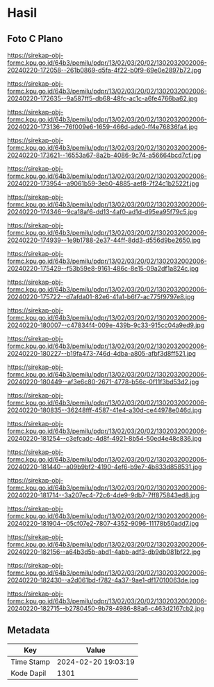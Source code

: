 # Hasil

## Foto C Plano

https://sirekap-obj-formc.kpu.go.id/64b3/pemilu/pdpr/13/02/03/20/02/1302032002006-20240220-172058--261b0869-d5fa-4f22-b0f9-69e0e2897b72.jpg

https://sirekap-obj-formc.kpu.go.id/64b3/pemilu/pdpr/13/02/03/20/02/1302032002006-20240220-172635--9a587ff5-db68-48fc-ac1c-a6fe4766ba62.jpg

https://sirekap-obj-formc.kpu.go.id/64b3/pemilu/pdpr/13/02/03/20/02/1302032002006-20240220-173136--76f009e6-1659-466d-ade0-ff4e76836fa4.jpg

https://sirekap-obj-formc.kpu.go.id/64b3/pemilu/pdpr/13/02/03/20/02/1302032002006-20240220-173621--16553a67-8a2b-4086-9c74-a56664bcd7cf.jpg

https://sirekap-obj-formc.kpu.go.id/64b3/pemilu/pdpr/13/02/03/20/02/1302032002006-20240220-173954--a9061b59-3eb0-4885-aef8-7f24c1b2522f.jpg

https://sirekap-obj-formc.kpu.go.id/64b3/pemilu/pdpr/13/02/03/20/02/1302032002006-20240220-174346--9ca18af6-dd13-4af0-ad1d-d95ea95f79c5.jpg

https://sirekap-obj-formc.kpu.go.id/64b3/pemilu/pdpr/13/02/03/20/02/1302032002006-20240220-174939--1e9b1788-2e37-44ff-8dd3-d556d9be2650.jpg

https://sirekap-obj-formc.kpu.go.id/64b3/pemilu/pdpr/13/02/03/20/02/1302032002006-20240220-175429--f53b59e8-9161-486c-8e15-09a2df1a824c.jpg

https://sirekap-obj-formc.kpu.go.id/64b3/pemilu/pdpr/13/02/03/20/02/1302032002006-20240220-175722--d7afda01-82e6-41a1-b6f7-ac775f9797e8.jpg

https://sirekap-obj-formc.kpu.go.id/64b3/pemilu/pdpr/13/02/03/20/02/1302032002006-20240220-180007--c47834f4-009e-439b-9c33-915cc04a9ed9.jpg

https://sirekap-obj-formc.kpu.go.id/64b3/pemilu/pdpr/13/02/03/20/02/1302032002006-20240220-180227--b19fa473-746d-4dba-a805-afbf3d8ff521.jpg

https://sirekap-obj-formc.kpu.go.id/64b3/pemilu/pdpr/13/02/03/20/02/1302032002006-20240220-180449--af3e6c80-2671-4778-b56c-0f11f3bd53d2.jpg

https://sirekap-obj-formc.kpu.go.id/64b3/pemilu/pdpr/13/02/03/20/02/1302032002006-20240220-180835--36248fff-4587-41e4-a30d-ce44978e046d.jpg

https://sirekap-obj-formc.kpu.go.id/64b3/pemilu/pdpr/13/02/03/20/02/1302032002006-20240220-181254--c3efcadc-4d8f-4921-8b54-50ed4e48c836.jpg

https://sirekap-obj-formc.kpu.go.id/64b3/pemilu/pdpr/13/02/03/20/02/1302032002006-20240220-181440--a09b9bf2-4190-4ef6-b9e7-4b833d858531.jpg

https://sirekap-obj-formc.kpu.go.id/64b3/pemilu/pdpr/13/02/03/20/02/1302032002006-20240220-181714--3a207ec4-72c6-4de9-9db7-7ff875843ed8.jpg

https://sirekap-obj-formc.kpu.go.id/64b3/pemilu/pdpr/13/02/03/20/02/1302032002006-20240220-181904--05cf07e2-7807-4352-9096-11178b50add7.jpg

https://sirekap-obj-formc.kpu.go.id/64b3/pemilu/pdpr/13/02/03/20/02/1302032002006-20240220-182156--a64b3d5b-abd1-4abb-adf3-db9db081bf22.jpg

https://sirekap-obj-formc.kpu.go.id/64b3/pemilu/pdpr/13/02/03/20/02/1302032002006-20240220-182430--a2d061bd-f782-4a37-9ae1-df17010063de.jpg

https://sirekap-obj-formc.kpu.go.id/64b3/pemilu/pdpr/13/02/03/20/02/1302032002006-20240220-182715--b2780450-9b78-4986-88a6-c463d2167cb2.jpg


## Metadata

| Key        | Value               |
| ---------- | ------------------- |
| Time Stamp | 2024-02-20 19:03:19 |
| Kode Dapil | 1301                |



